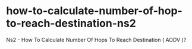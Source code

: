 # how-to-calculate-number-of-hop-to-reach-destination-ns2
Ns2 - How To Calculate Number Of Hops To Reach Destination ( AODV )?
